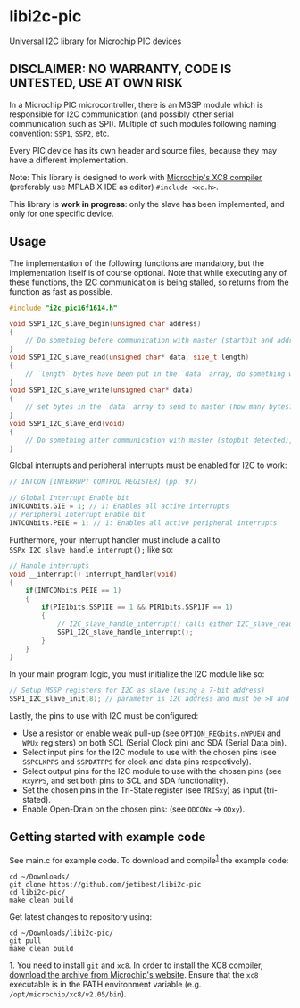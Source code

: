 # libi2c-pic
Universal I2C library for Microchip PIC devices

## DISCLAIMER: NO WARRANTY, CODE IS UNTESTED, USE AT OWN RISK

In a Microchip PIC microcontroller, there is an MSSP module which is responsible for I2C communication (and possibly other serial communication such as SPI).
Multiple of such modules following naming convention: `SSP1`, `SSP2`, etc.

Every PIC device has its own header and source files, because they may have a different implementation.

Note: This library is designed to work with [Microchip's XC8 compiler](https://www.microchip.com/en-us/development-tools-tools-and-software/mplab-xc-compilers) (preferably use MPLAB X IDE as editor) `#include <xc.h>`.

This library is **work in progress**: only the slave has been implemented, and only for one specific device.

## Usage

The implementation of the following functions are mandatory, but the implementation itself is of course optional.
Note that while executing any of these functions, the I2C communication is being stalled, so returns from the function as fast as possible.

```c
#include "i2c_pic16f1614.h"

void SSP1_I2C_slave_begin(unsigned char address)
{
    // Do something before communication with master (startbit and address detected)
}
void SSP1_I2C_slave_read(unsigned char* data, size_t length)
{
    // `length` bytes have been put in the `data` array, do something with it here
}
void SSP1_I2C_slave_write(unsigned char* data)
{
    // set bytes in the `data` array to send to master (how many bytes? that is up to the protocol that is defined, only the master can control how many bytes it wants to read)
}
void SSP1_I2C_slave_end(void)
{
    // Do something after communication with master (stopbit detected), such as clearing the data buffer.
}
```

Global interrupts and peripheral interrupts must be enabled for I2C to work:

```c
// INTCON [INTERRUPT CONTROL REGISTER] (pp. 97)

// Global Interrupt Enable bit
INTCONbits.GIE = 1; // 1: Enables all active interrupts
// Peripheral Interrupt Enable bit
INTCONbits.PEIE = 1; // 1: Enables all active peripheral interrupts
```

Furthermore, your interrupt handler must include a call to `SSPx_I2C_slave_handle_interrupt();` like so:

```c
// Handle interrupts
void __interrupt() interrupt_handler(void)
{
    if(INTCONbits.PEIE == 1)
    {
        if(PIE1bits.SSP1IE == 1 && PIR1bits.SSP1IF == 1)
        {
            // I2C_slave_handle_interrupt() calls either I2C_slave_read, I2C_slave_write, or nothing (in case of error etc.)
            SSP1_I2C_slave_handle_interrupt();
        }
    }
}
```

In your main program logic, you must initialize the I2C module like so:

```c
// Setup MSSP registers for I2C as slave (using a 7-bit address)
SSP1_I2C_slave_init(8); // parameter is I2C address and must be >8 and <120
```

Lastly, the pins to use with I2C must be configured:

 - Use a resistor or enable weak pull-up (see `OPTION_REGbits.nWPUEN` and `WPUx` registers) on both SCL (Serial Clock pin) and SDA (Serial Data pin).
 - Select input pins for the I2C module to use with the chosen pins (see `SSPCLKPPS` and `SSPDATPPS` for clock and data pins respectively).
 - Select output pins for the I2C module to use with the chosen pins (see `RxyPPS`, and set both pins to SCL and SDA functionality).
 - Set the chosen pins in the Tri-State register (see `TRISxy`) as input (tri-stated).
 - Enable Open-Drain on the chosen pins: (see `ODCONx` -> `ODxy`).
 

## Getting started with example code

See main.c for example code.
To download and compile<sup>[1](#compile-note)</sup> the example code:

```
cd ~/Downloads/
git clone https://github.com/jetibest/libi2c-pic
cd libi2c-pic/
make clean build
```

Get latest changes to repository using:

```
cd ~/Downloads/libi2c-pic/
git pull
make clean build
```

<a name="compile-note">1.</a>
You need to install `git` and `xc8`.
In order to install the XC8 compiler, [download the archive from Microchip's website](https://www.microchip.com/en-us/development-tools-tools-and-software/mplab-xc-compilers).
Ensure that the `xc8` executable is in the PATH environment variable (e.g. `/opt/microchip/xc8/v2.05/bin`).
